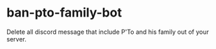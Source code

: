 # ban-pto-family-bot
 Delete all discord message that include P'To and his family out of your server.

